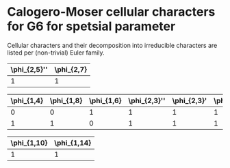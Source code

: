 # Calogero-Moser cellular characters for G6 for spetsial parameter

Cellular characters and their decomposition into irreducible characters are listed per (non-trivial) Euler family.

| \phi_{2,5}''| \phi_{2,7} |
| ----| ---- |
| 1| 1 |

| \phi_{1,4}| \phi_{1,8}| \phi_{1,6}| \phi_{2,3}''| \phi_{2,3}'| \phi_{2,1}| \phi_{2,5}'| \phi_{3,2} |
| ----| ----| ----| ----| ----| ----| ----| ---- |
| 0| 0| 1| 1| 1| 1| 1| 1 |
| 1| 1| 0| 1| 1| 1| 1| 2 |

| \phi_{1,10}| \phi_{1,14} |
| ----| ---- |
| 1| 1 |


